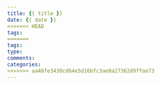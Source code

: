 ```yaml
---
title: {{ title }}
date: {{ date }}
<<<<<<< HEAD
tags:
=======
tags: 
type: 
comments: 
categories: 
>>>>>>> aa48fe3430cd64e5d16bfc3ae0a27362d9ffae73
---
```

